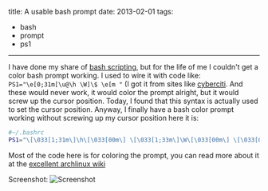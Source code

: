 title: A usable bash prompt
date: 2013-02-01
tags:
- bash
- prompt
- ps1
---

I have done my share of [bash scripting](https://github.com/minhajuddin/dotfiles/tree/master/.scripts), but for the life of me I couldn't get a color bash prompt working. I used to wire it with code like: `PS1="\e[0;31m[\u@\h \W]\$ \e[m "` (I got it from sites like [cyberciti](http://www.cyberciti.biz/faq/bash-shell-change-the-color-of-my-shell-prompt-under-linux-or-unix/). And these would never work, it would color the prompt alright, but it would screw up the cursor position. Today, I found that this syntax is actually used to set the cursor position. Anyway, I finally have a bash color prompt working without screwing up my cursor position here it is:

~~~bash
#~/.bashrc
PS1="\[\033[1;31m\]\h\[\033[00m\] \[\033[1;33m\]\W\[\033[00m\] \[\033[0;36m\]\$\[\033[00m\] "
~~~

Most of the code here is for coloring the prompt, you can read more about it at the [excellent archlinux wiki](https://wiki.archlinux.org/index.php/Color_Bash_Prompt)

Screenshot:
![Screenshot](https://substancehq.s3.amazonaws.com/static_asset/510bb12e03b04d32da00233b/Selection_047.jpeg)
